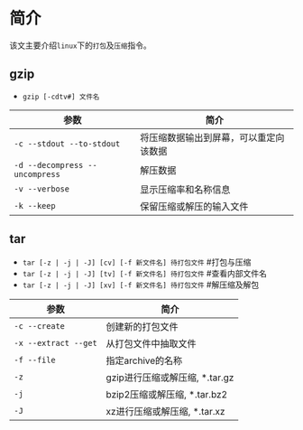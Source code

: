 # 简介

该文主要介绍`linux`下的`打包`及`压缩`指令。

## gzip

* `gzip [-cdtv#] 文件名`

| 参数    |  简介     |
|---------|-----------|
|`-c --stdout --to-stdout` | 将压缩数据输出到屏幕，可以重定向该数据 |
|`-d --decompress --uncompress` | 解压数据  |
| `-v --verbose` | 显示压缩率和名称信息  |
| `-k --keep` | 保留压缩或解压的输入文件  |

## tar

* `tar [-z | -j | -J] [cv] [-f 新文件名] 待打包文件` #打包与压缩
* `tar [-z | -j | -J] [tv] [-f 新文件名] 待打包文件` #查看内部文件名
* `tar [-z | -j | -J] [xv] [-f 新文件名] 待打包文件` #解压缩及解包

| 参数     | 简介     |
|----------|----------|
| `-c --create` | 创建新的打包文件   |
| `-x --extract --get` | 从打包文件中抽取文件 |
| `-f --file` | 指定archive的名称    |
| `-z`  | gzip进行压缩或解压缩, *.tar.gz   |
| `-j`  | bzip2压缩或解压缩, *.tar.bz2  |
| `-J` | xz进行压缩或解压缩, *.tar.xz  |
